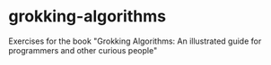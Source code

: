 # grokking-algorithms
Exercises for the book "Grokking Algorithms: An illustrated guide for programmers and other curious people"
